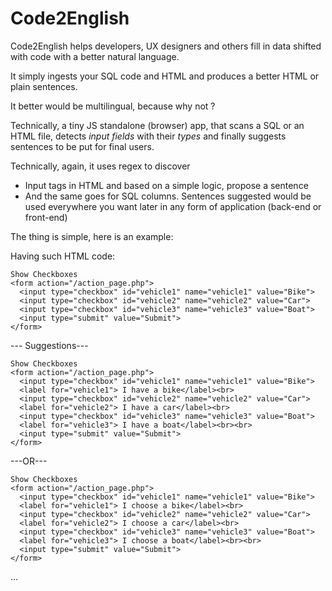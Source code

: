# Code2English
Code2English helps developers, UX designers and others fill in data shifted with code with a better natural language.

It simply ingests your SQL code and HTML and produces a better HTML or plain sentences.

It better would be multilingual, because why not ? 

Technically, a tiny JS standalone (browser) app, that scans a SQL or an HTML file, detects *input fields* with their *types* and finally suggests sentences to be put for final users.

Technically, again, it uses regex to discover 

- Input tags in HTML and based on a simple logic, propose a sentence
- And the same goes for SQL columns. Sentences suggested would be used everywhere you want later in any form of application (back-end or front-end)

The thing is simple, here is an example:

Having such HTML code:

```
Show Checkboxes
<form action="/action_page.php">
  <input type="checkbox" id="vehicle1" name="vehicle1" value="Bike">
  <input type="checkbox" id="vehicle2" name="vehicle2" value="Car">
  <input type="checkbox" id="vehicle3" name="vehicle3" value="Boat">
  <input type="submit" value="Submit">
</form>
```

--- Suggestions---

```
Show Checkboxes
<form action="/action_page.php">
  <input type="checkbox" id="vehicle1" name="vehicle1" value="Bike">
  <label for="vehicle1"> I have a bike</label><br>
  <input type="checkbox" id="vehicle2" name="vehicle2" value="Car">
  <label for="vehicle2"> I have a car</label><br>
  <input type="checkbox" id="vehicle3" name="vehicle3" value="Boat">
  <label for="vehicle3"> I have a boat</label><br><br>
  <input type="submit" value="Submit">
</form>
```

---OR---

```
Show Checkboxes
<form action="/action_page.php">
  <input type="checkbox" id="vehicle1" name="vehicle1" value="Bike">
  <label for="vehicle1"> I choose a bike</label><br>
  <input type="checkbox" id="vehicle2" name="vehicle2" value="Car">
  <label for="vehicle2"> I choose a car</label><br>
  <input type="checkbox" id="vehicle3" name="vehicle3" value="Boat">
  <label for="vehicle3"> I choose a boat</label><br><br>
  <input type="submit" value="Submit">
</form>
```
...



